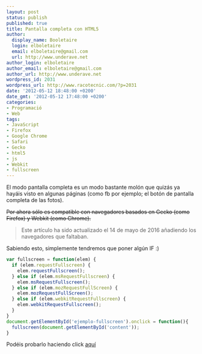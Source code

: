 ```yaml
---
layout: post
status: publish
published: true
title: Pantalla completa con HTML5
author:
  display_name: Booletaire
  login: elboletaire
  email: elboletaire@gmail.com
  url: http://www.underave.net
author_login: elboletaire
author_email: elboletaire@gmail.com
author_url: http://www.underave.net
wordpress_id: 2031
wordpress_url: http://www.racotecnic.com/?p=2031
date: '2012-05-12 18:48:00 +0200'
date_gmt: '2012-05-12 17:48:00 +0200'
categories:
- Programació
- Web
tags:
- JavaScript
- Firefox
- Google Chrome
- Safari
- Gecko
- html5
- js
- Webkit
- fullscreen
---
```


El modo pantalla completa es un modo bastante molón que quizás ya hayáis visto en algunas páginas (como fb por ejemplo; el botón de pantalla completa de las fotos).

<del>Por ahora sólo es compatible con navegadores basados en Gecko (como Firefox) y Webkit (como Chrome).</del>

> Este artículo ha sido actualizado el 14 de mayo de 2016 añadiendo los navegadores que faltaban.

Sabiendo esto, simplemente tendremos que poner algún IF :)

~~~javascript
var fullscreen = function(elem) {
  if (elem.requestFullscreen) {
    elem.requestFullscreen();
  } else if (elem.msRequestFullscreen) {
    elem.msRequestFullscreen();
  } else if (elem.mozRequestFullScreen) {
    elem.mozRequestFullScreen();
  } else if (elem.webkitRequestFullscreen) {
    elem.webkitRequestFullscreen();
  }
}
document.getElementById('ejemplo-fullscreen').onclick = function(){
  fullscreen(document.getElementById('content'));
}
~~~

Podéis probarlo haciendo click <a href="#fullscreen" id="ejemplo-fullscreen">aquí</a>

<script>
var fullscreen = function(elem) {
  if (elem.requestFullscreen) {
    elem.requestFullscreen();
  } else if (elem.msRequestFullscreen) {
    elem.msRequestFullscreen();
  } else if (elem.mozRequestFullScreen) {
    elem.mozRequestFullScreen();
  } else if (elem.webkitRequestFullscreen) {
    elem.webkitRequestFullscreen();
  }
}
document.getElementById('ejemplo-fullscreen').onclick = function(){
  fullscreen(document.getElementById('main'));
  return false;
}
</script>

